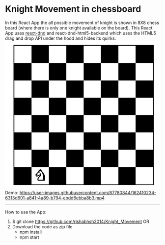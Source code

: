 # Knight Movement in chessboard
In this React App the all possible movement of knight is shown in 8X8 chess board (where there is only one knight available on the board).
This React App uses [react-dnd](https://github.com/react-dnd/react-dnd/) and react-dnd-html5-backend which uses the HTML5 drag and drop API under the hood and hides its quirks.
![Home Page](/screenshots/home.png)
Demo:
https://user-images.githubusercontent.com/87780844/162410234-6313d601-a841-4a89-b794-ebdd6ebba8b3.mp4



***

How to use the App:
1. $ git clone https://github.com/rishabhsh3014/Knight_Movement
     OR
2. Download the code as zip file 
    * npm install 
    * npm start
